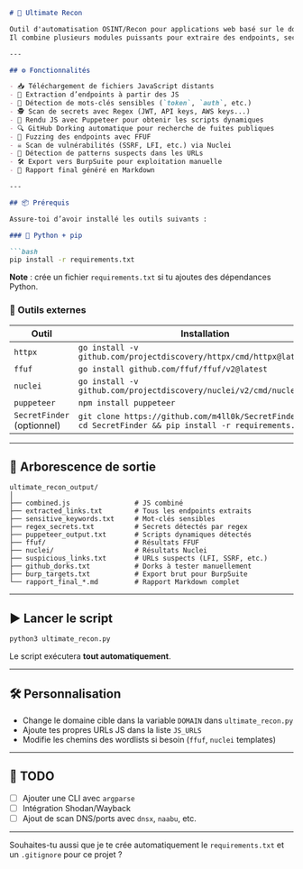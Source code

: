 
````markdown
# 🔎 Ultimate Recon

Outil d'automatisation OSINT/Recon pour applications web basé sur le domaine cible.  
Il combine plusieurs modules puissants pour extraire des endpoints, secrets, scripts dynamiques, vulnérabilités courantes et générer un rapport Markdown complet.

---

## ⚙️ Fonctionnalités

- 📥 Téléchargement de fichiers JavaScript distants
- 🔗 Extraction d’endpoints à partir des JS
- 🧪 Détection de mots-clés sensibles (`token`, `auth`, etc.)
- 🕵️ Scan de secrets avec Regex (JWT, API keys, AWS keys...)
- 🧠 Rendu JS avec Puppeteer pour obtenir les scripts dynamiques
- 🔍 GitHub Dorking automatique pour recherche de fuites publiques
- 🚀 Fuzzing des endpoints avec FFUF
- ☠️ Scan de vulnérabilités (SSRF, LFI, etc.) via Nuclei
- 🧼 Détection de patterns suspects dans les URLs
- 🛠️ Export vers BurpSuite pour exploitation manuelle
- 📄 Rapport final généré en Markdown

---

## 📦 Prérequis

Assure-toi d’avoir installé les outils suivants :

### 🐍 Python + pip

```bash
pip install -r requirements.txt
````

**Note** : crée un fichier `requirements.txt` si tu ajoutes des dépendances Python.

### 🧰 Outils externes

| Outil                      | Installation                                                                                                 |
| -------------------------- | ------------------------------------------------------------------------------------------------------------ |
| `httpx`                    | `go install -v github.com/projectdiscovery/httpx/cmd/httpx@latest`                                           |
| `ffuf`                     | `go install github.com/ffuf/ffuf/v2@latest`                                                                  |
| `nuclei`                   | `go install -v github.com/projectdiscovery/nuclei/v2/cmd/nuclei@latest`                                      |
| `puppeteer`                | `npm install puppeteer`                                                                                      |
| `SecretFinder` (optionnel) | `git clone https://github.com/m4ll0k/SecretFinder.git && cd SecretFinder && pip install -r requirements.txt` |

---

## 📂 Arborescence de sortie

```
ultimate_recon_output/
│
├── combined.js                # JS combiné
├── extracted_links.txt        # Tous les endpoints extraits
├── sensitive_keywords.txt     # Mot-clés sensibles
├── regex_secrets.txt          # Secrets détectés par regex
├── puppeteer_output.txt       # Scripts dynamiques détectés
├── ffuf/                      # Résultats FFUF
├── nuclei/                    # Résultats Nuclei
├── suspicious_links.txt       # URLs suspects (LFI, SSRF, etc.)
├── github_dorks.txt           # Dorks à tester manuellement
├── burp_targets.txt           # Export brut pour BurpSuite
└── rapport_final_*.md         # Rapport Markdown complet
```

---

## ▶️ Lancer le script

```bash
python3 ultimate_recon.py
```

Le script exécutera **tout automatiquement**.

---

## 🛠 Personnalisation

* Change le domaine cible dans la variable `DOMAIN` dans `ultimate_recon.py`
* Ajoute tes propres URLs JS dans la liste `JS_URLS`
* Modifie les chemins des wordlists si besoin (`ffuf`, `nuclei` templates)

---

## 🧩 TODO

* [ ] Ajouter une CLI avec `argparse`
* [ ] Intégration Shodan/Wayback
* [ ] Ajout de scan DNS/ports avec `dnsx`, `naabu`, etc.

---

Souhaites-tu aussi que je te crée automatiquement le `requirements.txt` et un `.gitignore` pour ce projet ?
```
